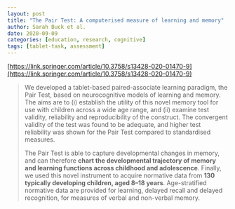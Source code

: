 ```yaml
---
layout: post
title: "The Pair Test: A computerised measure of learning and memory"
author: Sarah Buck et al.
date: 2020-09-09
categories: [education, research, cognitive]
tags: [tablet-task, assessment]
---
```


[https://link.springer.com/article/10.3758/s13428-020-01470-9](https://link.springer.com/article/10.3758/s13428-020-01470-9)

> We developed a tablet-based paired-associate learning paradigm, the Pair Test, based on neurocognitive models of learning and memory. The aims are to (i) establish the utility of this novel memory tool for use with children across a wide age range, and (ii) examine test validity, reliability and reproducibility of the construct. The convergent validity of the test was found to be adequate, and higher test reliability was shown for the Pair Test compared to standardised measures.
>
> The Pair Test is able to capture developmental changes in memory, and can therefore **chart the developmental trajectory of memory and learning functions across childhood and adolescence**. Finally, we used this novel instrument to acquire normative data from **130 typically developing children, aged 8–18 years**. Age-stratified normative data are provided for learning, delayed recall and delayed recognition, for measures of verbal and non-verbal memory.
